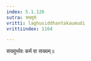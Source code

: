 ```yaml
---
index: 5.1.126
sutra: सख्युर्यः
vritti: laghusiddhantakaumudi
vrittiindex: 1164

---
```

सख्युर्भावः कर्म वा सख्यम्॥